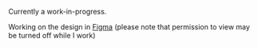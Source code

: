 Currently a work-in-progress. 

Working on the design in [Figma](https://www.figma.com/file/EPiBNUxuxwYJy8pLqjdGd3/Untitled?node-id=0%3A1) (please note that permission to view may be turned off while I work)